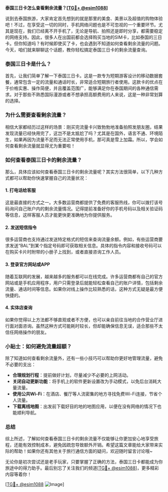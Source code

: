 **泰国三日卡怎么查看剩余流量？[[TG💪+ @esim1088](https://t.me/s/esim1088)]**

说到去泰国旅游，大家肯定首先想到的就是那里的美食、美景以及超值的购物体验吧！不过，在享受这一切的同时，手机网络问题也是不可忽视的一个重要环节。尤其是现在，我们已经离不开手机了，无论是导航、拍照还是即时分享，都需要稳定的网络支持。因此，很多人在出国前都会选择购买当地的SIM卡，比如泰国的三日卡。但你知道吗？有时候即使买了卡，也会遇到不知道如何查看剩余流量的问题。今天，咱们就来聊聊这个话题，教你轻松搞定泰国三日卡的剩余流量查询。

### 泰国三日卡是什么？

首先，让我们简单了解一下泰国三日卡。这是一款专为短期游客设计的移动数据套餐，通常包含一定的流量和通话时长，非常适合短期旅行者使用。这款卡的优点在于价格实惠、操作简便，并且覆盖范围广，能够满足你在泰国期间的各种通信需求。对于那些不熟悉国际漫游或者不想承担高额费用的人来说，这是一种非常划算的选择。

### 为什么需要查看剩余流量？

相信大家都经历过这样的场景：刚买完流量卡兴致勃勃地准备拍照发朋友圈，结果发现流量已经快用完了，这岂不是太尴尬了吗？尤其是在国外，语言不通、环境陌生，如果再因为流量不足而无法正常使用手机，那可真是雪上加霜。所以，学会如何查看剩余流量就显得尤为重要啦！

### 如何查看泰国三日卡的剩余流量？

那么，具体应该如何查看泰国三日卡的剩余流量呢？其实方法很简单，以下几种方式都可以帮助你快速掌握自己的流量状况：

#### 1. 打电话给客服

这是最直接的方式之一。大多数运营商都提供了免费的客服热线，你可以拨打该号码询问自己账户内的剩余流量情况。记得提前准备好你的手机号码以及相关验证码等信息，这样客服人员才能更快更准确地为你提供服务。

#### 2. 发送短信指令

很多运营商也支持通过发送特定格式的短信来查询流量余额。例如，有些运营商要求发送“BAL”到某个指定号码即可获取相关信息。具体的指令内容和接收号码可以在购买卡片时附带的小册子上找到，或者直接咨询工作人员。

#### 3. 登录官方网站或APP

随着互联网的发展，越来越多的服务都可以在线完成。许多运营商都有自己的官方网站或是手机应用程序，用户只需登录后就能轻松查看自己的账户详情，包括剩余流量、通话时间等信息。如果你对线上操作比较熟悉的话，这种方式无疑是最方便快捷的。

#### 4. 实体店查询

如果你觉得以上方法都不够直观或者不方便，也可以亲自前往当地的合作营业厅进行面对面咨询。虽然这种方式可能耗时较长，但却能确保信息无误，适合那些不太信任网络操作的朋友。

### 小贴士：如何避免流量超额？

除了知道如何查看剩余流量外，还有一些小技巧可以帮助你更好地管理流量，避免不必要的支出：

- **合理规划行程**：提前做好计划，尽量减少不必要的上网活动。
- **关闭自动更新功能**：将手机上的软件更新设置改为手动模式，以免后台消耗大量流量。
- **使用公共Wi-Fi**：在酒店、餐厅等人流密集的地方寻找免费Wi-Fi连接，节省个人流量。
- **下载离线地图**：出发前下载好目的地的地图应用，以便在没有网络的情况下也能顺利导航。

### 总结

综上所述，了解如何查看泰国三日卡的剩余流量不仅能够让你更加安心地享受旅程，还能有效控制成本，避免因疏忽导致额外开销。希望这篇文章能给大家带来实际的帮助！如果你还有其他关于旅行通信方面的疑问，欢迎随时留言讨论哦~

无论你是初次尝试还是老手玩家，只要掌握了正确的方法，泰国三日卡都能成为你旅途中的得力助手。最后别忘了关注我们的频道[[TG💪+ @esim1088](https://t.me/s/esim1088)]，更多精彩内容等着你！  

[[TG💪+ @esim1088](https://t.me/s/esim1088) ![Image](https://i.postimg.cc/4NQfJmqS/Snipaste-2025-05-13-00-14-12.png)]